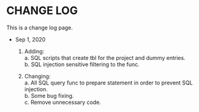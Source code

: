 # CHANGE LOG
This is a change log page.


* Sep 1, 2020<br>
    1. Adding:<br>
     a. SQL scripts that create tbl for the project and dummy entries.<br>
     b. SQL injection sensitive filtering to the func.<br>
  
    2. Changing:<br>
     a. All SQL query func to prepare statement in order to prevent SQL injection.<br>
     b. Some bug fixing.<br>
     c. Remove unnecessary code.<br>